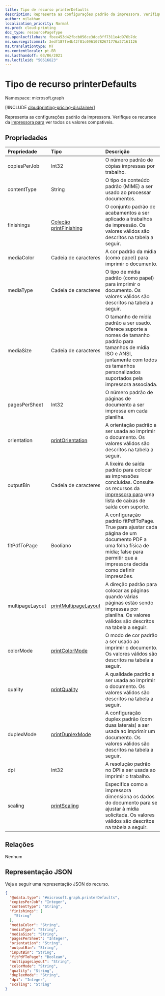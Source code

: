 ```yaml
---
title: Tipo de recurso printerDefaults
description: Representa as configurações padrão da impressora. Verifique os recursos da impressora para ver todos os valores compatíveis.
author: nilakhan
localization_priority: Normal
ms.prod: cloud-printing
doc_type: resourcePageType
ms.openlocfilehash: fbee453d42fbcb056ce3dce3ff7311e4d976b7dc
ms.sourcegitcommit: 3edf187fe4b42f81c09610782671776a27161126
ms.translationtype: MT
ms.contentlocale: pt-BR
ms.lasthandoff: 03/06/2021
ms.locfileid: "50516823"
---
```

# <a name="printerdefaults-resource-type"></a>Tipo de recurso printerDefaults

Namespace: microsoft.graph

[!INCLUDE [cloudprinting-pricing-disclaimer](../../includes/cloudprinting-pricing-disclaimer.md)]

Representa as configurações padrão da impressora. Verifique os recursos da [impressora para](printercapabilities.md) ver todos os valores compatíveis.

## <a name="properties"></a>Propriedades
|Propriedade|Tipo|Descrição|
|:---|:---|:---|
|copiesPerJob|Int32|O número padrão de cópias impressas por trabalho.|
|contentType|String|O tipo de conteúdo padrão (MIME) a ser usado ao processar documentos.|
|finishings|[Coleção printFinishing](enums.md#printfinishing-values)|O conjunto padrão de acabamentos a ser aplicado a trabalhos de impressão. Os valores válidos são descritos na tabela a seguir.|
|mediaColor|Cadeia de caracteres|A cor padrão da mídia (como papel) para imprimir o documento.
|mediaType|Cadeia de caracteres|O tipo de mídia padrão (como papel) para imprimir o documento. Os valores válidos são descritos na tabela a seguir.|
|mediaSize|Cadeia de caracteres|O tamanho de mídia padrão a ser usado. Oferece suporte a nomes de tamanho padrão para tamanhos de mídia ISO e ANSI, juntamente com todos os tamanhos personalizados suportados pela impressora associada.
|pagesPerSheet|Int32|O número padrão de páginas de documento a ser impressa em cada planilha.
|orientation|[printOrientation](enums.md#printorientation-values)|A orientação padrão a ser usada ao imprimir o documento. Os valores válidos são descritos na tabela a seguir.|
|outputBin|Cadeia de caracteres|A lixeira de saída padrão para colocar as impressões concluídas. Consulte os recursos da [impressora para](printercapabilities.md) uma lista de caixas de saída com suporte.|
|fitPdfToPage|Booliano|A configuração padrão fitPdfToPage. True para ajustar cada página de um documento PDF a uma folha física de mídia; false para permitir que a impressora decida como definir impressões.|
|multipageLayout|[printMultipageLayout](enums.md#printmultipagelayout-values)|A direção padrão para colocar as páginas quando várias páginas estão sendo impressas por planilha. Os valores válidos são descritos na tabela a seguir.|
|colorMode|[printColorMode](enums.md#printcolormode-values)|O modo de cor padrão a ser usado ao imprimir o documento. Os valores válidos são descritos na tabela a seguir.|
|quality|[printQuality](enums.md#printquality-values)|A qualidade padrão a ser usada ao imprimir o documento. Os valores válidos são descritos na tabela a seguir.|
|duplexMode|[printDuplexMode](enums.md#printduplexmode-values)|A configuração duplex padrão (com duas laterais) a ser usada ao imprimir um documento. Os valores válidos são descritos na tabela a seguir.|
|dpi|Int32|A resolução padrão no DPI a ser usada ao imprimir o trabalho.|
|scaling|[printScaling](enums.md#printscaling-values)|Especifica como a impressora dimensiona os dados do documento para se ajustar à mídia solicitada. Os valores válidos são descritos na tabela a seguir.|

## <a name="relationships"></a>Relações
Nenhum

## <a name="json-representation"></a>Representação JSON
Veja a seguir uma representação JSON do recurso.
<!-- {
  "blockType": "resource",
  "@odata.type": "microsoft.graph.printerDefaults"
}
-->
``` json
{
  "@odata.type": "#microsoft.graph.printerDefaults",
  "copiesPerJob": "Integer",
  "contentType": "String",
  "finishings": [
    "String"
  ],
  "mediaColor": "String",
  "mediaType": "String",
  "mediaSize": "String",
  "pagesPerSheet": "Integer",
  "orientation": "String",
  "outputBin": "String",
  "inputBin": "String",
  "fitPdfToPage": "Boolean",
  "multipageLayout": "String",
  "colorMode": "String",
  "quality": "String",
  "duplexMode": "String",
  "dpi": "Integer",
  "scaling": "String"
}
```

